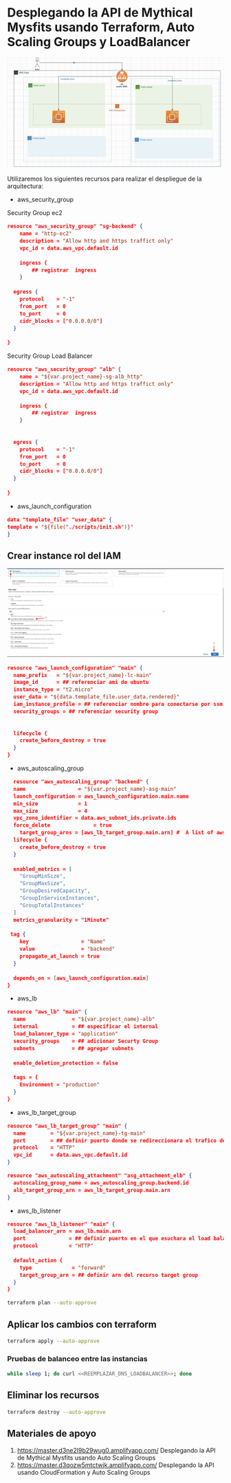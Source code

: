 # Desplegando la API de Mythical Mysfits usando Terraform, Auto Scaling Groups y LoadBalancer

![diagrama](diagrama.jpeg)

Utilizaremos los siguientes recursos para realizar el despliegue de la arquitectura:

- aws_security_group

Security Group ec2
```json
resource "aws_security_group" "sg-backend" {
    name = "http-ec2"
    description = "Allow http and https traffict only"
    vpc_id = data.aws_vpc.default.id

    ingress {
        ## registrar  ingress
    }
    
  egress {
    protocol    = "-1"
    from_port   = 0
    to_port     = 0
    cidr_blocks = ["0.0.0.0/0"]
  }

}
```

Security Group Load Balancer

```json 
resource "aws_security_group" "alb" {
    name = "${var.project_name}-sg-alb_http"
    description = "Allow http and https traffict only"
    vpc_id = data.aws_vpc.default.id

    ingress {
        ## registrar  ingress
    }
    
    
  egress {
    protocol    = "-1"
    from_port   = 0
    to_port     = 0
    cidr_blocks = ["0.0.0.0/0"]
  }

}
```

- aws_launch_configuration
```json
data "template_file" "user_data" {
template = "${file("./scripts/init.sh")}"
}
```

## Crear instance rol del IAM

![diagrama](instance-role.jpeg)



```json
resource "aws_launch_configuration" "main" {
  name_prefix   = "${var.project_name}-lc-main"
  image_id      = ## referenciar ami de ubuntu
  instance_type = "t2.micro"
  user_data = "${data.template_file.user_data.rendered}"
  iam_instance_profile = ## referenciar nombre para conectarse por ssm
  security_groups = ## referenciar security group


  lifecycle {
    create_before_destroy = true
  }
}
```

- aws_autoscaling_group
```json
  resource "aws_autoscaling_group" "backend" {
  name                 = "${var.project_name}-asg-main"
  launch_configuration = aws_launch_configuration.main.name
  min_size             = 1
  max_size             = 4
  vpc_zone_identifier = data.aws_subnet_ids.private.ids
  force_delete              = true
    target_group_arns = [aws_lb_target_group.main.arn] #  A list of aws_alb_target_group ARNs, for use with Application or Network Load Balancing.
  lifecycle {
    create_before_destroy = true
  }
  
  enabled_metrics = [
    "GroupMinSize",
    "GroupMaxSize",
    "GroupDesiredCapacity",
    "GroupInServiceInstances",
    "GroupTotalInstances"
  ]
  metrics_granularity = "1Minute"

 tag {
    key                 = "Name"
    value               = "backend"
    propagate_at_launch = true
  }

  depends_on = [aws_launch_configuration.main]
}
```

- aws_lb
```json
resource "aws_lb" "main" {
  name               = "${var.project_name}-alb"
  internal           = ## especificar el internal
  load_balancer_type = "application"
  security_groups    = ## adicionar Securty Group
  subnets            = ## agregar subnets

  enable_deletion_protection = false

  tags = {
    Environment = "production"
  }
}
```

- aws_lb_target_group

```json
resource "aws_lb_target_group" "main" {
  name        = "${var.project_name}-tg-main"
  port        = ## definir puerto donde se redireccionara el trafico de las peticiones desde el Load Balancer a las instancias.
  protocol    = "HTTP"
  vpc_id      = data.aws_vpc.default.id
}
```

```json
resource "aws_autoscaling_attachment" "asg_attachment_elb" {
  autoscaling_group_name = aws_autoscaling_group.backend.id
  alb_target_group_arn = aws_lb_target_group.main.arn
}
```

- aws_lb_listener

```json
resource "aws_lb_listener" "main" {
  load_balancer_arn = aws_lb.main.arn
  port              = ## definir puerto en el que esuchara el load balancer
  protocol          = "HTTP"

  default_action {
    type             = "forward"
    target_group_arn = ## definir arn del recurso target group
  }
}
```

```bash
terraform plan --auto-approve
```

## Aplicar los cambios con terraform

```bash
terraform apply --auto-approve
```


### Pruebas de balanceo entre las instancias 

```bash
while sleep 1; do curl <<REEMPLAZAR_DNS_LOADBALANCER>>; done
```

## Eliminar los recursos

```bash
terraform destroy --auto-approve
```

## Materiales de apoyo

1. <https://master.d3ne2l9b29wug0.amplifyapp.com/> Desplegando la API de Mythical Mysfits usando Auto Scaling Groups
2. <https://master.d3qozw5mtctwjk.amplifyapp.com/> Desplegando la API usando CloudFormation y Auto Scaling Groups